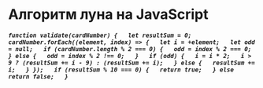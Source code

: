 # Алгоритм луна на JavaScript
***```function validate(cardNumber) {  
 let resultSum = 0;  
  cardNumber.forEach((element, index) => {  
    let i = +element;  
    let odd = null;  
    if (cardNumber.length % 2 === 0) {  
      odd = index % 2 === 0;    
    } else {  
      odd = index % 2 !== 0;  
    }  
    if (odd) {  
      i = i * 2;  
      i > 9 ? (resultSum += i - 9) : (resultSum += i);  
    } else {  
      resultSum += i;  
    }
  });  
  if (resultSum % 10 === 0) {  
    return true;  
  } else return false;  
}```***
